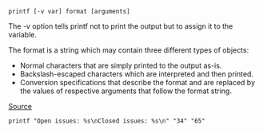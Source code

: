 ```
printf [-v var] format [arguments]
```

The -v option tells printf not to print the output but to assign it to the variable.

The format is a string which may contain three different types of objects:
- Normal characters that are simply printed to the output as-is.
- Backslash-escaped characters which are interpreted and then printed.
- Conversion specifications that describe the format and are replaced by the values of respective arguments that follow the format string.

[Source](https://linuxize.com/post/bash-printf-command/)

```
printf "Open issues: %s\nClosed issues: %s\n" "34" "65"
```
